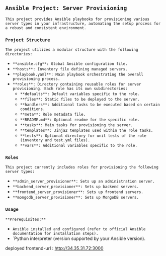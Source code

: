 ## `Ansible Project: Server Provisioning`

`This project provides Ansible playbooks for provisioning various server types in your infrastructure, automating the setup process for a robust and consistent environment.`

### `Project Structure`

`The project utilizes a modular structure with the following directories:`

- `**ansible.cfg**: Global Ansible configuration file.`
- `**hosts**: Inventory file defining managed servers.`
- `**playbook.yaml**: Main playbook orchestrating the overall provisioning process.`
- `**roles**: Directory containing reusable roles for server provisioning. Each role has its own subdirectories:`
    - `**defaults**: Default variables specific to the role.`
    - `**files**: Static files to be deployed to the server.`
    - `**handlers**: Additional tasks to be executed based on certain conditions.`
    - `**meta**: Role metadata file.`
    - `**README.md**: Optional readme for the specific role.`
    - `**tasks**: Main tasks for provisioning the server.`
    - `**templates**: Jinja2 templates used within the role tasks.`
    - `**tests**: Optional directory for unit tests of the role (inventory and test.yml files).`
    - `**vars**: Additional variables specific to the role.`

### `Roles`

`This project currently includes roles for provisioning the following server types:`

- `**admin_server_provisioner**: Sets up an administration server.`
- `**backend_server_provisioner**: Sets up backend servers.`
- `**frontend_server_provisioner**: Sets up frontend servers.`
- `**mongodb_server_provisioner**: Sets up MongoDB servers.`

### `Usage`

`**Prerequisites:**`

- `Ansible installed and configured (refer to official Ansible documentation for installation steps).`
- `Python interpreter (version supported by your Ansible version).


deployed frontend-url : http://34.35.31.72:3000